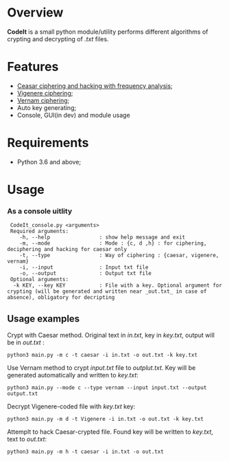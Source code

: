 # Overview
**CodeIt** is a small python module/utility performs different algorithms of crypting and decrypting of _.txt_ files.
# Features
 - [Ceasar ciphering and hacking with frequency analysis](https://en.wikipedia.org/wiki/Caesar_cipher);
 - [Vigenere ciphering](https://en.wikipedia.org/wiki/Vigen%C3%A8re_cipher);
 - [Vernam ciphering](https://en.wikipedia.org/wiki/Vernam_cipher);
 - Auto key generating;
 - Console, GUI(in dev) and module usage
# Requirements
 - Python 3.6 and above;
 
# Usage
### As a console uitlity
```
 CodeIt_console.py <arguments>
 Required arguments:
    -h, --help                : show help message and exit
    -m, --mode                : Mode : {c, d ,h} : for ciphering, deciphering and hacking for caesar only
    -t, --type                : Way of ciphering : {caesar, vigenere, vernam} 
    -i, --input               : Input txt file
    -o, --output              : Output txt file
 Optional arguments:
  -k KEY, --key KEY           : File with a key. Optional argument for crypting (will be generated and written near _out.txt_ in case of absence), obligatory for decripting
 ```

## Usage examples
Crypt with Caesar method. Original text in _in.txt_, key in _key.txt_, output will be in _out.txt_ :
 ```
 python3 main.py -m c -t caesar -i in.txt -o out.txt -k key.txt
 ```
Use Vernam method to crypt _input.txt_ file to _outplut.txt_. Key will be generated automatically and written to _key.txt_:
 ```
 python3 main.py --mode c --type vernam --input input.txt --output output.txt
 ```
Decrypt Vigenere-coded file with _key.txt_ key:
 ```
 python3 main.py -m d -t Vigenere -i in.txt -o out.txt -k key.txt
 ```
Attemplt to hack Caesar-crypted file. Found key will be written to _key.txt_, text to _out.txt_:
 ```
 python3 main.py -m h -t caesar -i in.txt -o out.txt
 ```

